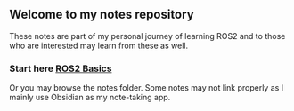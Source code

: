 ## Welcome to my notes repository
These notes are part of my personal journey of learning ROS2 and to those who are interested may learn from these as well.

### Start here [ROS2 Basics](ROS2%20Notebook/Ros%20basics.md)

Or you may browse the notes folder. Some notes may not link properly as I mainly use Obsidian as my note-taking app. 
